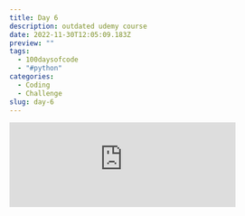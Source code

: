 ```yaml
---
title: Day 6
description: outdated udemy course
date: 2022-11-30T12:05:09.183Z
preview: ""
tags:
  - 100daysofcode
  - "#python"
categories:
  - Coding
  - Challenge
slug: day-6
---
```

<iframe src="https://mastodontech.de/@larnius/109433688151153051/embed" class="mastodon-embed" style="max-width: 100%; border: 0" width="400" allowfullscreen="allowfullscreen"></iframe><script src="https://mastodontech.de/embed.js" async="async"></script>